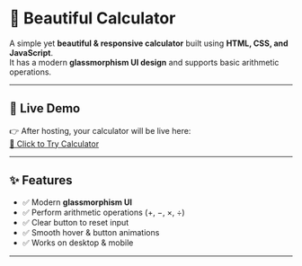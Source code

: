 # 📱 Beautiful Calculator  

A simple yet **beautiful & responsive calculator** built using **HTML, CSS, and JavaScript**.  
It has a modern **glassmorphism UI design** and supports basic arithmetic operations.  

---

## 🚀 Live Demo  
👉 After hosting, your calculator will be live here:  
[🔗 Click to Try Calculator]()  

---

## ✨ Features  
- ✅ Modern **glassmorphism UI**  
- ✅ Perform arithmetic operations (+, −, ×, ÷)  
- ✅ Clear button to reset input  
- ✅ Smooth hover & button animations  
- ✅ Works on desktop & mobile  

---
